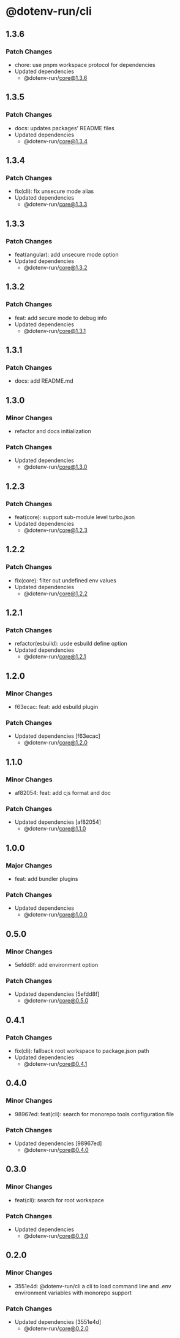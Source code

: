 # @dotenv-run/cli

## 1.3.6

### Patch Changes

- chore: use pnpm workspace protocol for dependencies
- Updated dependencies
  - @dotenv-run/core@1.3.6

## 1.3.5

### Patch Changes

- docs: updates packages' README files
- Updated dependencies
  - @dotenv-run/core@1.3.4

## 1.3.4

### Patch Changes

- fix(cli): fix unsecure mode alias
- Updated dependencies
  - @dotenv-run/core@1.3.3

## 1.3.3

### Patch Changes

- feat(angular): add unsecure mode option
- Updated dependencies
  - @dotenv-run/core@1.3.2

## 1.3.2

### Patch Changes

- feat: add secure mode to debug info
- Updated dependencies
  - @dotenv-run/core@1.3.1

## 1.3.1

### Patch Changes

- docs: add README.md

## 1.3.0

### Minor Changes

- refactor and docs initialization

### Patch Changes

- Updated dependencies
  - @dotenv-run/core@1.3.0

## 1.2.3

### Patch Changes

- feat(core): support sub-module level turbo.json
- Updated dependencies
  - @dotenv-run/core@1.2.3

## 1.2.2

### Patch Changes

- fix(core): filter out undefined env values
- Updated dependencies
  - @dotenv-run/core@1.2.2

## 1.2.1

### Patch Changes

- refactor(esbuild): usde esbuild define option
- Updated dependencies
  - @dotenv-run/core@1.2.1

## 1.2.0

### Minor Changes

- f63ecac: feat: add esbuild plugin

### Patch Changes

- Updated dependencies [f63ecac]
  - @dotenv-run/core@1.2.0

## 1.1.0

### Minor Changes

- af82054: feat: add cjs format and doc

### Patch Changes

- Updated dependencies [af82054]
  - @dotenv-run/core@1.1.0

## 1.0.0

### Major Changes

- feat: add bundler plugins

### Patch Changes

- Updated dependencies
  - @dotenv-run/core@1.0.0

## 0.5.0

### Minor Changes

- 5efdd8f: add environment option

### Patch Changes

- Updated dependencies [5efdd8f]
  - @dotenv-run/core@0.5.0

## 0.4.1

### Patch Changes

- fix(cli): fallback root workspace to package.json path
- Updated dependencies
  - @dotenv-run/core@0.4.1

## 0.4.0

### Minor Changes

- 98967ed: feat(cli): search for monorepo tools configuration file

### Patch Changes

- Updated dependencies [98967ed]
  - @dotenv-run/core@0.4.0

## 0.3.0

### Minor Changes

- feat(cli): search for root workspace

### Patch Changes

- Updated dependencies
  - @dotenv-run/core@0.3.0

## 0.2.0

### Minor Changes

- 3551e4d: @dotenv-run/cli a cli to load command line and .env environment variables with monorepo support

### Patch Changes

- Updated dependencies [3551e4d]
  - @dotenv-run/core@0.2.0
